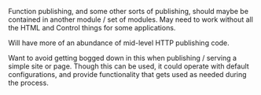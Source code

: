 Function publishing, and some other sorts of publishing, should maybe be contained in another module / set of modules.
May need to work without all the HTML and Control things for some applications.

Will have more of an abundance of mid-level HTTP publishing code.

Want to avoid getting bogged down in this when publishing / serving a simple site or page.
Though this can be used, it could operate with default configurations, and provide functionality that gets used as needed during the process.


